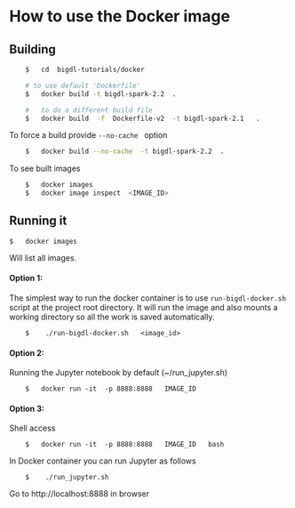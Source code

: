 # How to use the Docker image

## Building

```bash
    $   cd  bigdl-tutorials/docker

    # to use default 'Dockerfile'
    $   docker build -t bigdl-spark-2.2  .

    #   to do a different build file
    $   docker build  -f  Dockerfile-v2  -t bigdl-spark-2.1   .
```

To force a build provide  `--no-cache ` option
```bash
    $   docker build --no-cache  -t bigdl-spark-2.2  .
```

To see built images

```bash
    $   docker images
    $   docker image inspect  <IMAGE_ID>
```

## Running it

```
$   docker images
```
Will list all images.  

#### Option 1:
The simplest way to run the docker container is to use `run-bigdl-docker.sh` script at the project root directory.  It will run the image and also mounts a working directory so all the work is saved automatically.

```
    $    ./run-bigdl-docker.sh   <image_id>
```

#### Option 2:
Running the Jupyter notebook by default  (~/run_jupyter.sh)
```
    $   docker run -it  -p 8888:8888   IMAGE_ID
```

#### Option 3:
Shell access
```
    $   docker run -it  -p 8888:8888   IMAGE_ID   bash
```

In Docker container you can run Jupyter as follows
```
    $    ./run_jupyter.sh
```

Go to http://localhost:8888  in browser
